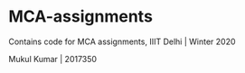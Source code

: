 # MCA-assignments
Contains code for MCA assignments, IIIT Delhi |  Winter 2020

Mukul Kumar  |  2017350
